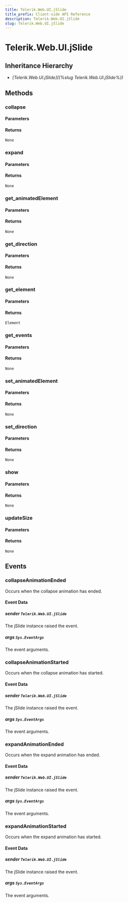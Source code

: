 ```yaml
---
title: Telerik.Web.UI.jSlide
title_prefix: Client-side API Reference
description: Telerik.Web.UI.jSlide
slug: Telerik.Web.UI.jSlide
---
```


# Telerik.Web.UI.jSlide 

## Inheritance Hierarchy

* *[Telerik.Web.UI.jSlide]({%slug Telerik.Web.UI.jSlide%})*


## Methods

###  collapse

#### Parameters

#### Returns

`None` 

### expand

#### Parameters

#### Returns

`None` 

### get_animatedElement

#### Parameters

#### Returns

`None` 

### get_direction

#### Parameters

#### Returns

`None` 

### get_element

#### Parameters

#### Returns

`Element` 

### get_events

#### Parameters

#### Returns

`None` 

### set_animatedElement

#### Parameters

#### Returns

`None` 

### set_direction

#### Parameters

#### Returns

`None` 

### show

#### Parameters

#### Returns

`None` 

### updateSize

#### Parameters

#### Returns

`None` 


## Events

### collapseAnimationEnded

Occurs when the collapse animation has ended. 

#### Event Data

##### sender `Telerik.Web.UI.jSlide`

The jSlide instance raised the event.

##### args `Sys.EventArgs`

The event arguments.

### collapseAnimationStarted

Occurs when the collapse animation has started. 

#### Event Data

##### sender `Telerik.Web.UI.jSlide`

The jSlide instance raised the event.

##### args `Sys.EventArgs`

The event arguments.

### expandAnimationEnded

Occurs when the expand animation has ended. 

#### Event Data

##### sender `Telerik.Web.UI.jSlide`

The jSlide instance raised the event.

##### args `Sys.EventArgs`

The event arguments.

### expandAnimationStarted

Occurs when the expand animation has started. 

#### Event Data

##### sender `Telerik.Web.UI.jSlide`

The jSlide instance raised the event.

##### args `Sys.EventArgs`

The event arguments.

